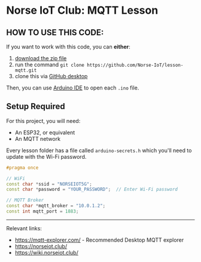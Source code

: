 # Norse IoT Club: MQTT Lesson

## HOW TO USE THIS CODE:

If you want to work with this code, you can **either**:

1. [download the zip file](https://github.com/Norse-IoT/lesson-mqtt/archive/refs/heads/main.zip)
2. run the command `git clone https://github.com/Norse-IoT/lesson-mqtt.git` 
3. clone this via [GitHub desktop](https://desktop.github.com/download/)

Then, you can use [Arduino IDE](https://www.arduino.cc/en/software) to open each `.ino` file.

## Setup Required

For this project, you will need:
- An ESP32, or equivalent
- An MQTT network

Every lesson folder has a file called `arduino-secrets.h` which you'll need to update with the Wi-Fi password.

```cpp
#pragma once

// WiFi
const char *ssid = "NORSEIOT5G";
const char *password = "YOUR_PASSWORD";  // Enter Wi-Fi password

// MQTT Broker
const char *mqtt_broker = "10.0.1.2";
const int mqtt_port = 1883;
```

------

Relevant links:

- <https://mqtt-explorer.com/> - Recommended Desktop MQTT explorer
- <https://norseiot.club/>
- <https://wiki.norseiot.club/>
